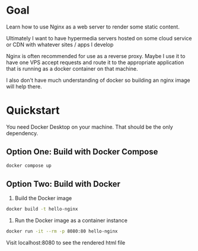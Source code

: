 # Goal
Learn how to use Nginx as a web server to render some static content.

Ultimately I want to have hypermedia servers hosted on some cloud service or CDN with whatever
sites / apps I develop

Nginx is often recommended for use as a reverse proxy. Maybe I use it to have one VPS accept
requests and route it to the appropriate application that is running as a docker container
on that machine. 

I also don't have much understanding of docker so building an nginx image will help there.

# Quickstart
You need Docker Desktop on your machine. That should be the only dependency.

## Option One: Build with Docker Compose
```bash
docker compose up
```

## Option Two: Build with Docker
1. Build the Docker image
```bash
docker build -t hello-nginx
```

1. Run the Docker image as a container instance
```bash
docker run -it --rm -p 8080:80 hello-nginx
```

Visit localhost:8080 to see the rendered html file
